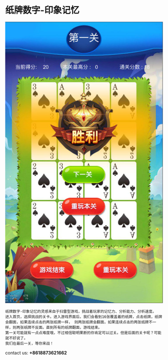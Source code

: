 # 纸牌数字-印象记忆

![](1.jpg)

```
纸牌数字-印象记忆的灵感来自于扫雷型游戏，挑战着玩家的记忆力、分析能力、分析速度。
进入首页，选择挑战的关卡。进入游戏界面后，我们会看到16张覆盖着的纸牌，点击纸牌，纸牌会翻面，如果连续点击的两张纸牌一样， 则两张纸牌会翻面，如果连续点击的两张纸牌不一样，则两张纸牌不反面。直到所有的纸牌翻面，游戏结束。
第一关可能就有一点点难度哦，不过相信聪明果断的你肯定可以过关。但是后面的关卡呢？可能就不好说了。
我们在最后一关，等你来战！
```

contact us: **+8618873621662**
